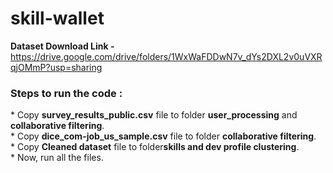 # skill-wallet
<b> Dataset Download Link - </b> https://drive.google.com/drive/folders/1WxWaFDDwN7v_dYs2DXL2v0uVXRqjOMmP?usp=sharing
<br>
<h3>Steps to run the code :</h3>
* Copy <b>survey_results_public.csv</b> file to folder <b>user_processing</b> and <b>collaborative filtering</b>.<br>
* Copy <b>dice_com-job_us_sample.csv</b> file to folder <b>collaborative filtering</b>.<br>
* Copy <b>Cleaned dataset</b> file to folder<b>skills and dev profile clustering</b>.<br>
* Now, run all the files.<br>




